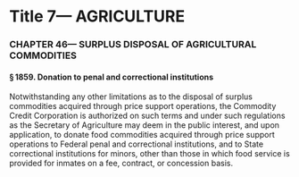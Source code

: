 
# Title 7— AGRICULTURE
### CHAPTER 46— SURPLUS DISPOSAL OF AGRICULTURAL COMMODITIES
#### § 1859. Donation to penal and correctional institutions

Notwithstanding any other limitations as to the disposal of surplus commodities acquired through price support operations, the Commodity Credit Corporation is authorized on such terms and under such regulations as the Secretary of Agriculture may deem in the public interest, and upon application, to donate food commodities acquired through price support operations to Federal penal and correctional institutions, and to State correctional institutions for minors, other than those in which food service is provided for inmates on a fee, contract, or concession basis.
